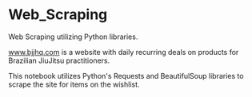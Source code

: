 # Web_Scraping
Web Scraping utilizing Python libraries.

www.bjjhq.com is a website with daily recurring deals on products for Brazilian JiuJitsu practitioners.

This notebook utilizes Python's Requests and BeautifulSoup libraries to scrape the site for items on the wishlist.
